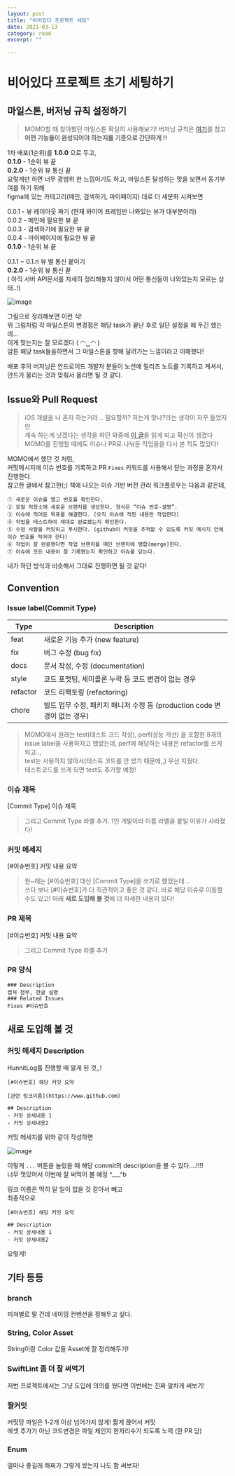 ```yaml
---
layout: post
title: "비어있다 프로젝트 세팅" 
date: 2021-03-13
category: read 
excerpt: ""

---
```


# 비어있다 프로젝트 초기 세팅하기

## 마일스톤, 버저닝 규칙 설정하기

> MOMO할 때 찾아봤던 마일스톤 확실히 사용해보기! 버저닝 규칙은 [여기](https://wiserloner.tistory.com/466)를 참고  
> **어떤 기능들이 완성되어야 하는지를 기준으로 간단하게 !!**

1차 배포(1순위)를 **1.0.0** 으로 두고,  
**0.1.0** - 1순위 뷰 끝  
**0.2.0** - 1순위 뷰 통신 끝  
요렇게만 하면 너무 광범위 한 느낌이기도 하고, 마일스톤 달성하는 맛을 보면서 동기부여를 하기 위해  
figma에 있는 카테고리(메인, 검색하기, 마이페이지) 대로 더 세분화 시켜보면

0.0.1 - 뷰 레이아웃 짜기 (현재 와이어 프레임만 나와있는 뷰가 대부분이라)  
0.0.2 - 메인에 필요한 뷰 끝  
0.0.3 - 검색하기에 필요한 뷰 끝  
0.0.4 - 마이페이지에 필요한 뷰 끝   
**0.1.0** - 1순위 뷰 끝  

0.1.1 ~ 0.1.n 뷰 별 통신 붙이기  
**0.2.0** - 1순위 뷰 통신 끝  
( 아직 서버 API문서를 자세히 정리해놓지 않아서 어떤 통신들이 나와있는지 모르는 상태..!)

![image](https://user-images.githubusercontent.com/28949235/111030915-36648080-8448-11eb-9a6a-ba23fc8a60a7.png)

그림으로 정리해보면 이런 식!  
위 그림처럼 각 마일스톤의 변경점은 해당 task가 끝난 후로 일단 설정을 해 두긴 했는데...  
이게 맞는지는 잘 모르겠다 ( ◠‿◠ )  
암튼 해당 task들을하면서 그 마일스톤을 향해 달려가는 느낌이라고 이해했다!

배포 후의 버저닝은 안드로이드 개발자 분들이 노션에 릴리즈 노트를 기록하고 계셔서,  
안드가 올리는 것과 맞춰서 올리면 될 것 같다.

## Issue와 Pull Request

> iOS 개발을 나 혼자 하는거라... 필요할까? 하는게 맞나?라는 생각이 자꾸 들었지만  
> 계속 하는게 낫겠다는 생각을 하던 와중에 [이 글](https://www.huskyhoochu.com/issue-based-version-control-101/)을 읽게 되고 확신이 생겼다  
> MOMO를 진행할 때에도 이슈나 PR로 나눠둔 작업들을 다시 본 적도 많았다!

MOMO에서 했던 것 처럼,  
커밋메시지에 이슈 번호를 기록하고 PR  `Fixes` 키워드를 사용해서 닫는 과정을 혼자서 진행한다.  
참고한 글에서 참고한(;) 책에 나오는 이슈 기반 버전 관리 워크플로우는 다음과 같은데,

```
① 새로운 이슈를 열고 번호를 확인한다.
② 로컬 저장소에 새로운 브랜치를 생성한다. 형식은 “이슈 번호-설명”.
③ 이슈에 적어둔 목표를 해결한다. (오직 이슈에 적힌 내용만 작업한다)
④ 작업을 테스트하여 제대로 완료됐는지 확인한다.
⑤ 수정 사항을 커밋하고 푸시한다. (github이 커밋을 추적할 수 있도록 커밋 메시지 안에 이슈 번호를 적어야 한다)
⑥ 작업이 잘 완료됐다면 작업 브랜치를 메인 브랜치에 병합(merge)한다.
⑦ 이슈에 모든 내용이 잘 기록됐는지 확인하고 이슈를 닫는다.
```

내가 하던 방식과 비슷해서 그대로 진행하면 될 것 같다!

## Convention

### Issue label(Commit Type)

| Type     | Description                                                  |
| -------- | ------------------------------------------------------------ |
| feat     | 새로운 기능 추가 (new feature)                               |
| fix      | 버그 수정 (bug fix)                                          |
| docs     | 문서 작성, 수정 (documentation)                              |
| style    | 코드 포맷팅, 세미콜론 누락 등 코드 변경이 없는 경우          |
| refactor | 코드 리팩토링 (refactoring)                                  |
| chore    | 빌드 업무 수정, 패키지 매니저 수정 등 (production code 변경이 없는 경우) |

> MOMO에서 원래는 test(테스트 코드 작성), perf(성능 개선) 을 포함한 8개의  
> issue label을 사용하자고 했었는데, perf에 해당하는 내용은 refactor를 쓰게 되고..,  
> test는 사용하지 않아서(테스트 코드를 안 썼기 때문에,,) 우선 지웠다.  
> 테스트코드를 쓰게 되면 test도 추가할 예정!

### 이슈 제목

[Commit Type] 이슈 제목

> 그리고 Commit Type 라벨 추가. 1인 개발이라 이름 라벨을 붙일 이유가 사라졌다!

### 커밋 메세지

[#이슈번호] 커밋 내용 요약

> 원~래는 [#이슈번호] 대신 [Commit Type]을 쓰기로 했었는데...  
> 쓰다 보니 [#이슈번호]가 더 직관적이고 좋은 것 같다. 바로 해당 이슈로 이동할 수도 있고!
> 아래 **새로 도입해 볼 것**에 더 자세한 내용이 있다!

### PR 제목

[#이슈번호] 커밋 내용 요약

> 그리고 Commit Type 라벨 추가

### PR 양식

```
### Description
캡쳐 첨부, 한글 설명
### Related Issues
Fixes #이슈번호
```



## 새로 도입해 볼 것

### 커밋 메세지 Description

HunnitLog를 진행할 때 알게 된 것,,!  

```
[#이슈번호] 해당 커밋 요약

[관련 링크이름](https://www.github.com)

## Description 
- 커밋 상세내용 1 
- 커밋 상세내용2
```

커밋 메세지를 위와 같이 작성하면 

![image](https://user-images.githubusercontent.com/28949235/111031924-3c109500-844d-11eb-800d-0c5c2a3aeae8.png)

이렇게 `...` 버튼을 눌렀을 때 해당 commit의 description을 볼 수 있다....!!!!  
너무 멋있어서 이번에 잘 써먹어 볼 예정 ^___^b

링크 이름은 딱히 달 일이 없을 것 같아서 빼고  
최종적으로

```
[#이슈번호] 해당 커밋 요약

## Description 
- 커밋 상세내용 1 
- 커밋 상세내용2
```

요렇게!

## 기타 등등

### branch

피쳐별로 딸 건데 네이밍 컨벤션을 정해두고 싶다.

### String, Color Asset

String이랑 Color 값들 Asset에 잘 정리해두기!

### SwiftLint 좀 더 잘 써먹기

저번 프로젝트에서는 그냥 도입에 의의를 뒀다면 이번에는 진짜 알차게 써보기!

### 짤커밋

커밋당 파일은 1-2개 이상 넘어가지 않게! 짧게 끊어서 커밋  
에셋 추가가 아닌 코드변경은 파일 체인지 한자리수가 되도록 노력 (한 PR 당)

### Enum

얼마나 좋길래 해찌가 그렇게 썼는지 나도 함 써보자!